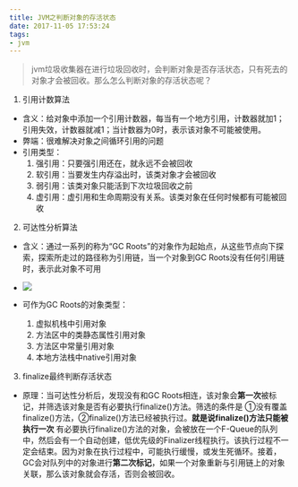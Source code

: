 ```yaml
---
title: JVM之判断对象的存活状态
date: 2017-11-05 17:53:24
tags:
- jvm
---
```

> jvm垃圾收集器在进行垃圾回收时，会判断对象是否存活状态，只有死去的对象才会被回收。那么怎么判断对象的存活状态呢？

1. 引用计数算法
  - 含义：给对象中添加一个引用计数器，每当有一个地方引用，计数器就加1；引用失效，计数器就减1；当计数器为0时，表示该对象不可能被使用。
 - 弊端：很难解决对象之间循环引用的问题
 - 引用类型：
   1. 强引用：只要强引用还在，就永远不会被回收
   2. 软引用：当要发生内存溢出时，该类对象才会被回收
   3. 弱引用：该类对象只能活到下次垃圾回收之前
   4. 虚引用：虚引用和生命周期没有关系。该类对象在任何时候都有可能被回收
2. 可达性分析算法
 - 含义：通过一系列的称为“GC Roots”的对象作为起始点，从这些节点向下探索，探索所走过的路径称为引用链，当一个对象到GC Roots没有任何引用链时，表示此对象不可用

 - ![](http://upload-images.jianshu.io/upload_images/6555928-beaab1bad75b9de2.png?imageMogr2/auto-orient/strip%7CimageView2/2/w/1240)

 - 可作为GC Roots的对象类型：
   1. 虚拟机栈中引用对象
   2. 方法区中的类静态属性引用对象
   3. 方法区中常量引用对象
   4. 本地方法栈中native引用对象
3. finalize最终判断存活状态
- 原理：当可达性分析后，发现没有和GC Roots相连，该对象会**第一次**被标记，并筛选该对象是否有必要执行finalize()方法。筛选的条件是&nbsp;①没有覆盖finalize()方法，②finalize()方法已经被执行过。**就是说finalize()方法只能被执行一次**
有必要执行finalize()方法的对象，会被放在一个F-Queue的队列中，然后会有一个自动创建，低优先级的Finalizer线程执行。该执行过程不一定会结束。因为对象在执行过程中，可能执行缓慢，或发生死循环。接着，GC会对队列中的对象进行**第二次标记**，如果一个对象重新与引用链上的对象关联，那么该对象就会存活，否则会被回收。
